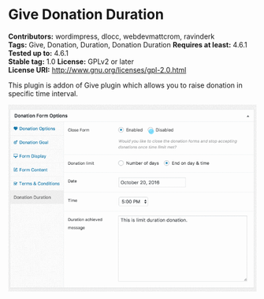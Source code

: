 # Give Donation Duration
**Contributors:** wordimpress, dlocc, webdevmattcrom, ravinderk  
**Tags:** Give, Donation, Duration, Donation Duration 
**Requires at least:** 4.6.1 
**Tested up to:** 4.6.1  
**Stable tag:** 1.0
**License:** GPLv2 or later  
**License URI:** http://www.gnu.org/licenses/gpl-2.0.html  

This plugin is addon of Give plugin which allows you to raise donation in specific time interval.

![Give Donation Duration](/assets/gif/version_1_0.gif)
